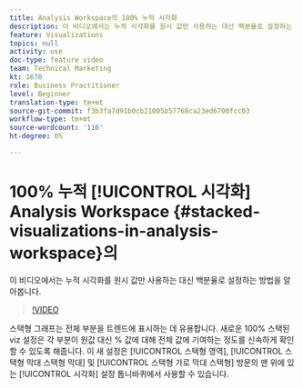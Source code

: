 ```yaml
---
title: Analysis Workspace의 100% 누적 시각화
description: 이 비디오에서는 누적 시각화를 원시 값만 사용하는 대신 백분율로 설정하는 방법을 알아봅니다.
feature: Visualizations
topics: null
activity: use
doc-type: feature video
team: Technical Marketing
kt: 1670
role: Business Practitioner
level: Beginner
translation-type: tm+mt
source-git-commit: f3b3fa7d91b0cb21005b57768ca23ed6700fcc03
workflow-type: tm+mt
source-wordcount: '116'
ht-degree: 0%

---
```



# 100% 누적 [!UICONTROL 시각화] Analysis Workspace {#stacked-visualizations-in-analysis-workspace}의

이 비디오에서는 누적 시각화를 원시 값만 사용하는 대신 백분율로 설정하는 방법을 알아봅니다.

>[!VIDEO](https://video.tv.adobe.com/v/23131/?quality=12)

스택형 그래프는 전체 부분을 트렌드에 표시하는 데 유용합니다. 새로운 100% 스택된 viz 설정은 각 부분이 원값 대신 % 값에 대해 전체 값에 기여하는 정도를 신속하게 확인할 수 있도록 해줍니다. 이 새 설정은 [!UICONTROL 스택형 영역], [!UICONTROL 스택형 막대 스택형 막대] 및 [!UICONTROL 스택형 가로 막대 스택형] 방문의 맨 위에 있는 [!UICONTROL 시각화] 설정 톱니바퀴에서 사용할 수 있습니다.
